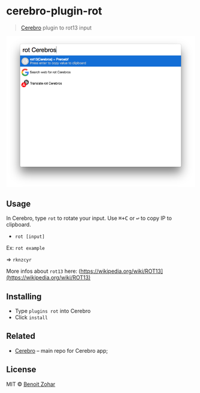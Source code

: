# cerebro-plugin-rot

> [Cerebro](https://cerebroapp.com) plugin to rot13 input

![](screenshot.png)

## Usage

In Cerebro, type `rot` to rotate your input. Use <kbd>⌘+C</kbd> or <kbd>↩</kbd> to copy IP to clipboard.

* `rot [input]`

Ex: `rot example`

  => `rknzcyr`


 More infos about `rot13` here: (https://wikipedia.org/wiki/ROT13](https://wikipedia.org/wiki/ROT13)

## Installing

* Type `plugins rot` into Cerebro
* Click `install`

## Related

- [Cerebro](http://github.com/KELiON/cerebro) – main repo for Cerebro app;

## License

MIT © [Benoit Zohar](https://github.com/benoitzohar)
